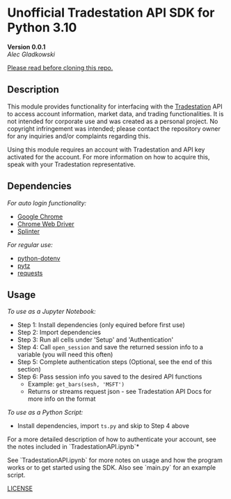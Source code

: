 # Unofficial Tradestation API SDK for Python 3.10
**Version 0.0.1**
<br>
*Alec Gladkowski*

[Please read before cloning this repo.](https://github.com/al-gladkow/Unofficial-Tradestation-API-SDK-for-Python-3.10/blob/main/warning.txt)

## Description
This module provides functionality for interfacing with the [Tradestation](https://www.tradestation.com/) API to access account information, market data, and trading functionalities. It is not intended for corporate use and was created as a personal project. No copyright infringement was intended; please contact the repository owner for any inquiries and/or complaints regarding this.

Using this module requires an account with Tradestation and API key activated for the account. For more information on how to acquire this, speak with your Tradestation representative.

## Dependencies
*For auto login functionality:*
<br>
* [Google Chrome](https://www.google.com/chrome/index.html)
* [Chrome Web Driver](https://sites.google.com/chromium.org/driver/downloads)
* [Splinter](https://splinter.readthedocs.io/en/latest/install.html)

*For regular use:*
<br>
* [python-dotenv](https://pypi.org/project/python-dotenv/)
* [pytz](https://pypi.org/project/pytz/)
* [requests](https://pypi.org/project/requests/)

## Usage

*To use as a Jupyter Notebook:*
* Step 1: Install dependencies (only equired before first use) 
* Step 2: Import dependencies
* Step 3: Run all cells under 'Setup' and 'Authentication'
* Step 4: Call `open_session` and save the returned session info to a variable (you will need this often)
* Step 5: Complete authentication steps (Optional, see the end of this section)
* Step 6: Pass session info you saved to the desired API functions
  * Example: `get_bars(sesh, 'MSFT')`
  * Returns or streams request json - see Tradestation API Docs for more info on the format   

*To use as a Python Script:*
* Install dependencies, import `ts.py` and skip to Step 4 above

<p>For a more detailed description of how to authenticate your account, see the notes included in `TradestationAPI.ipynb`*</p>
<p>See `TradestationAPI.ipynb` for more notes on usage and how the program works or to get started using the SDK.
Also see `main.py` for an example script.</p>

[LICENSE](https://github.com/al-gladkow/Unofficial-Tradestation-API-SDK-for-Python-3.10/blob/main/LICENSE)